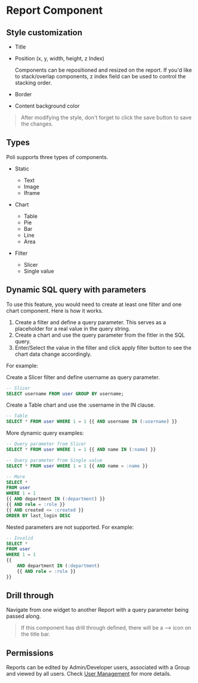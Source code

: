 # Report Component

## Style customization

* Title
* Position (x, y, width, height, z Index)

  Components can be repositioned and resized on the report. If you'd like to stack/overlap components, z index field can be used to control the stacking order.

* Border
* Content background color 

> After modifying the style, don't forget to click the save button to save the changes.

## Types

Poli supports three types of components.

* Static
  * Text
  * Image
  * Iframe

* Chart
  * Table
  * Pie
  * Bar
  * Line
  * Area

* Filter
  * Slicer
  * Single value

## Dynamic SQL query with parameters

To use this feature, you would need to create at least one filter and one chart component. Here is how it works.

1. Create a filter and define a query parameter. This serves as a placeholder for a real value in the query string. 
2. Create a chart and use the query parameter from the fitler in the SQL query.
3. Enter/Select the value in the filter and click apply filter button to see the chart data change accordingly.

For example:

Create a Slicer filter and define username as query parameter.
```sql
-- Slicer
SELECT username FROM user GROUP BY username;
```

Create a Table chart and use the :username in the IN clause.
```sql
-- Table
SELECT * FROM user WHERE 1 = 1 {{ AND username IN (:username) }}
```

More dynamic query examples:

```sql
-- Query parameter from Slicer
SELECT * FROM user WHERE 1 = 1 {{ AND name IN (:name) }}

-- Query parameter from Single value
SELECT * FROM user WHERE 1 = 1 {{ AND name = :name }}

-- More
SELECT * 
FROM user 
WHERE 1 = 1 
{{ AND department IN (:department) }}
{{ AND role = :role }}
{{ AND created <= :created }}
ORDER BY last_login DESC
```

Nested parameters are not supported. For example:

```sql
-- Invalid
SELECT * 
FROM user 
WHERE 1 = 1 
{{ 
    AND department IN (:department) 
    {{ AND role = :role }}
}}
```

## Drill through

Navigate from one widget to another Report with a query parameter being passed along.

> If this component has drill through defined, there will be a --> icon on the title bar.


## Permissions

Reports can be edited by Admin/Developer users, associated with a Group and viewed by all users. Check [User Management](/user-management) for more details.
